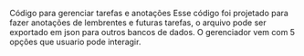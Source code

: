 Código para gerenciar tarefas e anotações
Esse código foi projetado para fazer anotações de lembrentes e futuras tarefas, o arquivo pode ser exportado em json para outros bancos de dados. 
O gerenciador vem com 5 opções que usuario pode interagir.


